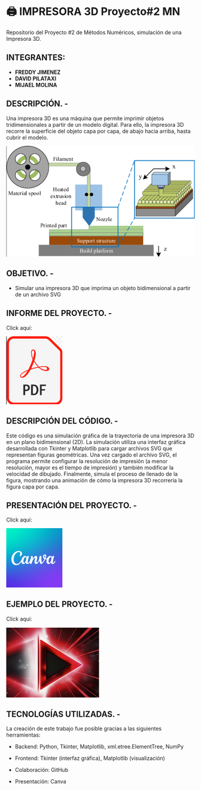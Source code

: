 # 🖨️ IMPRESORA 3D Proyecto#2 MN

 Repositorio del Proyecto #2 de Métodos Numéricos, simulación de una Impresora 3D.

## INTEGRANTES: 

- **FREDDY JIMENEZ**
- **DAVID PILATAXI**
- **MIJAEL MOLINA**

## DESCRIPCIÓN. -

Una impresora 3D es una máquina que permite imprimir objetos tridimensionales a partir de un modelo digital. Para ello, la impresora 3D recorre la superficie del objeto capa por capa, de abajo hacia arriba, hasta cubrir el modelo.

![Grafica_De_Impresora_3D](Img/imagen1.png)

## OBJETIVO. -

- Simular una impresora 3D que imprima un objeto bidimensional a partir de un archivo SVG

## INFORME DEL PROYECTO. -

Click aquí:

<a href="https://github.com/DavidPilataxi/Impresora3D-Proyecto2MN/blob/main/Informe/Informe.ipynb">
  <img src="Img/imagen2.png" alt="Haz clic para ver el informe" width="150">
</a>

## DESCRIPCIÓN DEL CÓDIGO. -

Este código es una simulación gráfica de la trayectoria de una impresora 3D en un plano bidimensional (2D). La simulación utiliza una interfaz gráfica desarrollada con Tkinter y Matplotlib para cargar archivos SVG que representan figuras geométricas. Una vez cargado el archivo SVG, el programa permite configurar la resolución de impresión (a menor resolución, mayor es el tiempo de impresión) y también modificar la velocidad de dibujado. Finalmente, simula el proceso de llenado de la figura, mostrando una animación de cómo la impresora 3D recorrería la figura capa por capa.

## PRESENTACIÓN DEL PROYECTO. -

Click aquí:

<a href="https://www.canva.com/design/DAGepYhLh4Y/OibZ2Oer9v-EyWLqdq-puQ/edit">
  <img src="Img/imagen4.png" alt="Haz clic para abrir Canva" width="150">
</a>

## EJEMPLO DEL PROYECTO. -

Click aquí:

[![Haz clic para ver el video](Img/imagen3.png)](Video_Ejemplo.mp4)


## TECNOLOGÍAS UTILIZADAS. -

La creación de este trabajo fue posible gracias a las siguientes herramientas:  

- Backend: Python, Tkinter, Matplotlib, xml.etree.ElementTree, NumPy

- Frontend: Tkinter (interfaz gráfica), Matplotlib (visualización)

- Colaboración: GitHub

- Presentación: Canva